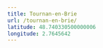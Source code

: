 ```yaml
---
title: Tournan-en-Brie
url: /tournan-en-brie/
latitude: 48.740330500000006
longitude: 2.7645642
---
```

